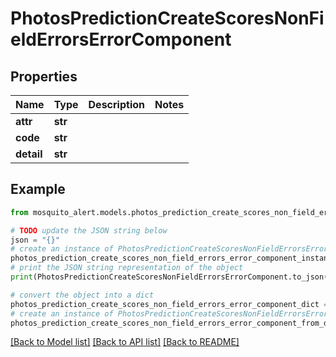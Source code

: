 # PhotosPredictionCreateScoresNonFieldErrorsErrorComponent


## Properties

Name | Type | Description | Notes
------------ | ------------- | ------------- | -------------
**attr** | **str** |  | 
**code** | **str** |  | 
**detail** | **str** |  | 

## Example

```python
from mosquito_alert.models.photos_prediction_create_scores_non_field_errors_error_component import PhotosPredictionCreateScoresNonFieldErrorsErrorComponent

# TODO update the JSON string below
json = "{}"
# create an instance of PhotosPredictionCreateScoresNonFieldErrorsErrorComponent from a JSON string
photos_prediction_create_scores_non_field_errors_error_component_instance = PhotosPredictionCreateScoresNonFieldErrorsErrorComponent.from_json(json)
# print the JSON string representation of the object
print(PhotosPredictionCreateScoresNonFieldErrorsErrorComponent.to_json())

# convert the object into a dict
photos_prediction_create_scores_non_field_errors_error_component_dict = photos_prediction_create_scores_non_field_errors_error_component_instance.to_dict()
# create an instance of PhotosPredictionCreateScoresNonFieldErrorsErrorComponent from a dict
photos_prediction_create_scores_non_field_errors_error_component_from_dict = PhotosPredictionCreateScoresNonFieldErrorsErrorComponent.from_dict(photos_prediction_create_scores_non_field_errors_error_component_dict)
```
[[Back to Model list]](../README.md#documentation-for-models) [[Back to API list]](../README.md#documentation-for-api-endpoints) [[Back to README]](../README.md)


